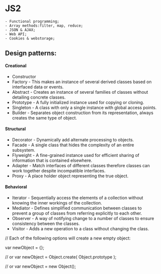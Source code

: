 # JS2


    - Functional programming;
    - Array methods:filter, map, reduce;
    - JSON & AJAX;
    - Web API;
    - Cookies & webstorage;
    
## Design patterns:

#### Creational

* Constructor
* Factory  -  This makes an instance of several derived classes based on interfaced data or events.
* Abstract  -  Creates an instance of several families of classes without detailing concrete classes.
* Prototype  -  A fully initialized instance used for copying or cloning.
* Singleton  -  A class with only a single instance with global access points.
* Builder  -  Separates object construction from its representation, always creates the same type of object.

#### Structural

* Decorator  -  Dynamically add alternate processing to objects.
* Facade  -  A single class that hides the complexity of an entire subsystem.
* Flyweight  -  A fine-grained instance used for efficient sharing of information that is contained elsewhere.
* Adapter  -  Match interfaces of different classes therefore classes can work together despite incompatible interfaces.
* Proxy  -  A place holder object representing the true object.

#### Behavioral

* Iterator  -  Sequentially access the elements of a collection without knowing the inner workings of the collection.
* Mediator  -  Defines simplified communication between classes to prevent a group of classes from referring explicitly to each other.
* Observer  -  A way of notifying change to a number of classes to ensure consistency between the classes.
* Visitor  -  Adds a new operation to a class without changing the class.


// Each of the following options will create a new empty object:
 
var newObject = {};
 
// or
var newObject = Object.create( Object.prototype );
 
// or
var newObject = new Object();
